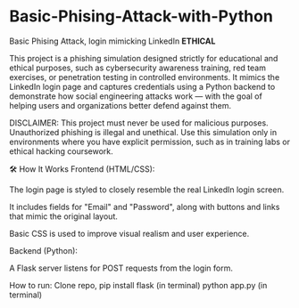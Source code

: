 # Basic-Phising-Attack-with-Python
Basic Phising Attack, login mimicking LinkedIn **ETHICAL**


This project is a phishing simulation designed strictly for educational and ethical purposes, such as cybersecurity awareness training, red team exercises, or penetration testing in controlled environments. It mimics the LinkedIn login page and captures credentials using a Python backend to demonstrate how social engineering attacks work — with the goal of helping users and organizations better defend against them.

DISCLAIMER:
This project must never be used for malicious purposes. Unauthorized phishing is illegal and unethical. Use this simulation only in environments where you have explicit permission, such as in training labs or ethical hacking coursework.

🛠️ How It Works
Frontend (HTML/CSS):

The login page is styled to closely resemble the real LinkedIn login screen.

It includes fields for "Email" and "Password", along with buttons and links that mimic the original layout.

Basic CSS is used to improve visual realism and user experience.

Backend (Python):

A Flask server listens for POST requests from the login form.


How to run:
Clone repo,
pip install flask (in terminal)
python app.py (in terminal)
